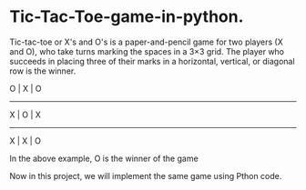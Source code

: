 # Tic-Tac-Toe-game-in-python.
Tic-tac-toe or X's and O's is a paper-and-pencil game for two players (X and O), who take turns marking the spaces in a 3×3 grid. The player who succeeds in placing three of their marks in a horizontal, vertical, or diagonal row is the winner.

O | X | O
- - - - -
X | O | X
- - - - -
X | X | O

In the above example, O is the winner of the game

Now in this project, we will implement the same game using Pthon code.
